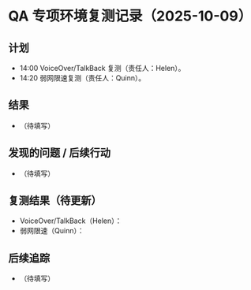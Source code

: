 # QA 专项环境复测记录（2025-10-09）

## 计划
- 14:00 VoiceOver/TalkBack 复测（责任人：Helen）。
- 14:20 弱网限速复测（责任人：Quinn）。

## 结果
- （待填写）

## 发现的问题 / 后续行动
- （待填写）

## 复测结果（待更新）
- VoiceOver/TalkBack（Helen）：
- 弱网限速（Quinn）：

## 后续追踪
- （待填写）
